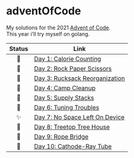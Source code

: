 # adventOfCode

My solutions for the 2021 [Advent of Code](https://adventofcode.com/).  
This year i'll try myself on golang.  

| Status | Link                                                                   |
| :----: | ---------------------------------------------------------------------- |
|   🍪    | [Day 1: Calorie Counting](/Day-01-Calorie-Counting)                    |
|   👋    | [Day 2: Rock Paper Scissors](/Day-02-Rock-Paper-Scissors)              |
|   🎒    | [Day 3: Rucksack Reorganization](/2022/Day-03-Rucksack-Reorganization) |
|   🌟    | [Day 4: Camp Cleanup](/2022/Day-04-Camp-Cleanup)                       |
|   🍭    | [Day 5: Supply Stacks](/2022/Day-05-Supply-Stacks)                     |
|   🧝    | [Day 6: Tuning Troubles](/2022/Day-06-Tuning-Trouble)                  |
|   ✨    | [Day 7: No Space Left On Device](/2022/Day-07-No-Space-Left-On-Device) |
|   🎄    | [Day 8: Treetop Tree House](/2022/Day-08-Treetop-Tree-House)           |
|   🧝    | [Day 9: Rope Bridge](/2022/Day-09-Rope-Bridge)                         |
|   🌟    | [Day 10: Cathode-Ray Tube](/2022/Day-10-Cathode-Ray-Tube)              |






